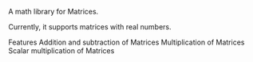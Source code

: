 A math library for Matrices.

Currently, it supports matrices with real numbers.

Features
Addition and subtraction of Matrices
Multiplication of Matrices
Scalar multiplication of Matrices
